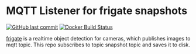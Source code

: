 # MQTT Listener for frigate snapshots

[![GitHub last commit](https://img.shields.io/github/last-commit/vikaspogu/mqtt-listener?color=purple&style=flat-square)](https://github.com/vikaspogu/mqtt-listener/commits/master) [![Docker Build Status](https://github.com/vikaspogu/mqtt-listener/workflows/push_latest/badge.svg)](https://github.com/vikaspogu/mqtt-listener/actions)

[frigate](https://github.com/blakeblackshear/frigate) is a realtime object detection for cameras, which publishes images to mqtt topic. This repo subscribes to topic snapshot topic and saves it to disk.


